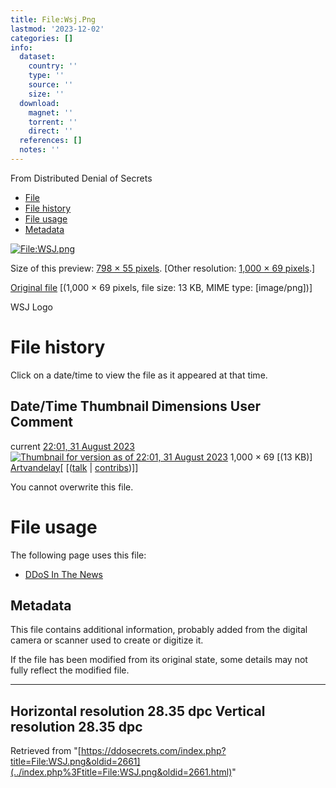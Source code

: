 ```yaml
---
title: File:Wsj.Png
lastmod: '2023-12-02'
categories: []
info:
  dataset:
    country: ''
    type: ''
    source: ''
    size: ''
  download:
    magnet: ''
    torrent: ''
    direct: ''
  references: []
  notes: ''
---
```




From Distributed Denial of Secrets

- [File](./File:WSJ.png.html#file)
- [File history](./File:WSJ.png.html#filehistory)
- [File usage](./File:WSJ.png.html#filelinks)
- [Metadata](./File:WSJ.png.html#metadata)

[![File:WSJ.png](../images/thumb/0/08/WSJ.png/798px-WSJ.png%3F20230831220130)](../images/0/08/WSJ.png)

Size of this preview: [798 × 55
pixels](../images/thumb/0/08/WSJ.png/798px-WSJ.png).
[Other resolution: [1,000 × 69
pixels](../images/0/08/WSJ.png).]

[Original file](../images/0/08/WSJ.png "WSJ.png") ‎[(1,000 ×
69 pixels, file size: 13 KB, MIME type:
[image/png])]

WSJ Logo

# File history

Click on a date/time to view the file as it appeared at that time.

Date/Time Thumbnail Dimensions User Comment
---
current [22:01, 31 August 2023](../images/0/08/WSJ.png) [![Thumbnail for version as of 22:01, 31 August 2023](../images/thumb/0/08/WSJ.png/120px-WSJ.png%3F20230831220130)](../images/0/08/WSJ.png) 1,000 × 69 [(13 KB)] [Artvandelay](../index.php%3Ftitle=User:Artvandelay&action=edit&redlink=1.html "User:Artvandelay (page does not exist)")[ [([talk](../index.php%3Ftitle=User_talk:Artvandelay&action=edit&redlink=1.html "User talk:Artvandelay (page does not exist)") | [contribs](./Special:Contributions/Artvandelay.html "Special:Contributions/Artvandelay"))]]

You cannot overwrite this file.

# File usage

The following page uses this file:

- [DDoS In The News](DDoS_In_The_News.html "DDoS In The News")

## Metadata

This file contains additional information, probably added from the
digital camera or scanner used to create or digitize it.

If the file has been modified from its original state, some details may
not fully reflect the modified file.

---
Horizontal resolution 28.35 dpc
Vertical resolution 28.35 dpc
---

Retrieved from
"[https://ddosecrets.com/index.php?title=File:WSJ.png&oldid=2661](../index.php%3Ftitle=File:WSJ.png&oldid=2661.html)"

